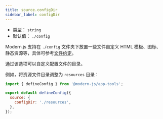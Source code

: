 ```yaml
---
title: source.configDir
sidebar_label: configDir
---
```


- 类型： `string`
- 默认值： `./config`

Modern.js 支持在 `./config` 文件夹下放置一些文件自定义 HTML 模板、图标、静态资源等，具体可参考[文件约定](/docs/apis/app/hooks/config/html)。

通过该选项可以自定义配置文件的目录。

例如，将资源文件目录调整为 `resources` 目录：

```js title="modern.config.ts"
import { defineConfig } from '@modern-js/app-tools';

export default defineConfig({
  source: {
    configDir: './resources',
  },
});
```
